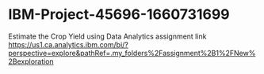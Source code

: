 # IBM-Project-45696-1660731699
Estimate the Crop Yield using Data Analytics
assignment link https://us1.ca.analytics.ibm.com/bi/?perspective=explore&pathRef=.my_folders%2Fassignment%2B1%2FNew%2Bexploration
